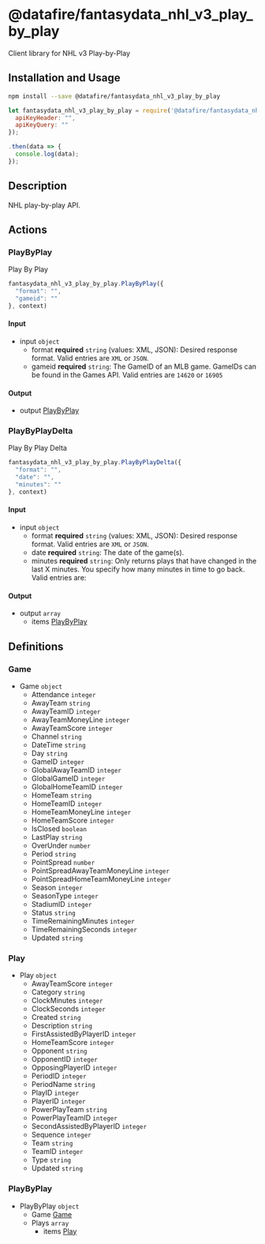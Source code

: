 # @datafire/fantasydata_nhl_v3_play_by_play

Client library for NHL v3 Play-by-Play

## Installation and Usage
```bash
npm install --save @datafire/fantasydata_nhl_v3_play_by_play
```
```js
let fantasydata_nhl_v3_play_by_play = require('@datafire/fantasydata_nhl_v3_play_by_play').create({
  apiKeyHeader: "",
  apiKeyQuery: ""
});

.then(data => {
  console.log(data);
});
```

## Description

NHL play-by-play API.

## Actions

### PlayByPlay
Play By Play


```js
fantasydata_nhl_v3_play_by_play.PlayByPlay({
  "format": "",
  "gameid": ""
}, context)
```

#### Input
* input `object`
  * format **required** `string` (values: XML, JSON): Desired response format. Valid entries are <code>XML</code> or <code>JSON</code>.
  * gameid **required** `string`: The GameID of an MLB game.  GameIDs can be found in the Games API.  Valid entries are <code>14620</code> or <code>16905</code>

#### Output
* output [PlayByPlay](#playbyplay)

### PlayByPlayDelta
Play By Play Delta


```js
fantasydata_nhl_v3_play_by_play.PlayByPlayDelta({
  "format": "",
  "date": "",
  "minutes": ""
}, context)
```

#### Input
* input `object`
  * format **required** `string` (values: XML, JSON): Desired response format. Valid entries are <code>XML</code> or <code>JSON</code>.
  * date **required** `string`: The date of the game(s).
  * minutes **required** `string`: Only returns plays that have changed in the last X minutes.  You specify how many minutes in time to go back.  Valid entries are:

#### Output
* output `array`
  * items [PlayByPlay](#playbyplay)



## Definitions

### Game
* Game `object`
  * Attendance `integer`
  * AwayTeam `string`
  * AwayTeamID `integer`
  * AwayTeamMoneyLine `integer`
  * AwayTeamScore `integer`
  * Channel `string`
  * DateTime `string`
  * Day `string`
  * GameID `integer`
  * GlobalAwayTeamID `integer`
  * GlobalGameID `integer`
  * GlobalHomeTeamID `integer`
  * HomeTeam `string`
  * HomeTeamID `integer`
  * HomeTeamMoneyLine `integer`
  * HomeTeamScore `integer`
  * IsClosed `boolean`
  * LastPlay `string`
  * OverUnder `number`
  * Period `string`
  * PointSpread `number`
  * PointSpreadAwayTeamMoneyLine `integer`
  * PointSpreadHomeTeamMoneyLine `integer`
  * Season `integer`
  * SeasonType `integer`
  * StadiumID `integer`
  * Status `string`
  * TimeRemainingMinutes `integer`
  * TimeRemainingSeconds `integer`
  * Updated `string`

### Play
* Play `object`
  * AwayTeamScore `integer`
  * Category `string`
  * ClockMinutes `integer`
  * ClockSeconds `integer`
  * Created `string`
  * Description `string`
  * FirstAssistedByPlayerID `integer`
  * HomeTeamScore `integer`
  * Opponent `string`
  * OpponentID `integer`
  * OpposingPlayerID `integer`
  * PeriodID `integer`
  * PeriodName `string`
  * PlayID `integer`
  * PlayerID `integer`
  * PowerPlayTeam `string`
  * PowerPlayTeamID `integer`
  * SecondAssistedByPlayerID `integer`
  * Sequence `integer`
  * Team `string`
  * TeamID `integer`
  * Type `string`
  * Updated `string`

### PlayByPlay
* PlayByPlay `object`
  * Game [Game](#game)
  * Plays `array`
    * items [Play](#play)


